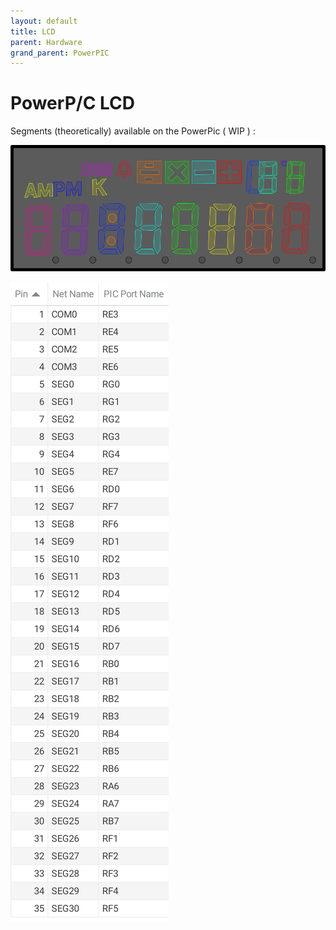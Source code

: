 ```yaml
---
layout: default
title: LCD
parent: Hardware
grand_parent: PowerPIC
---
```


# PowerP/C LCD

Segments (theoretically) available on the PowerPic ( WIP ) :

![segment-map](/powerpic/docs/lcd-segment-map.png)

![segment-list](/powerpic/docs/lcd-segment-chart.svg)